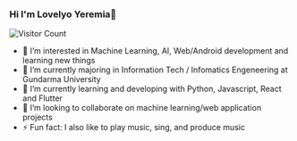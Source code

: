 ### Hi I'm Lovelyo Yeremia👋

![Visitor Count](https://profile-counter.glitch.me/lovelyoyrmia/count.svg)

- 👀 I’m interested in Machine Learning, AI, Web/Android development and learning new things
- 🔭 I’m currently majoring in Information Tech / Infomatics Engeneering at Gundarma University
- 🌱 I’m currently learning and developing with Python, Javascript, React and Flutter
- 👯 I’m looking to collaborate on machine learning/web application projects
- ⚡ Fun fact: I also like to play music, sing, and produce music
